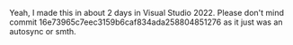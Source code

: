 Yeah, I made this in about 2 days in Visual Studio 2022.
Please don't mind commit 16e73965c7eec3159b6caf834ada258804851276 as it just was an autosync or smth.
